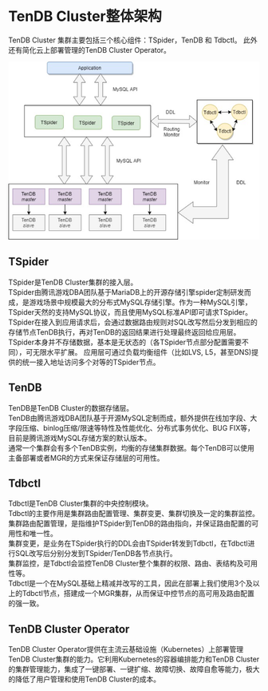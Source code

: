 # TenDB Cluster整体架构
TenDB Cluster 集群主要包括三个核心组件：TSpider，TenDB 和 Tdbctl。
此外还有简化云上部署管理的TenDB Cluster Operator。   

![pic](./pic/ar1.jpg)

## TSpider
TSpider是TenDB Cluster集群的接入层。   
TSpider由腾讯游戏DBA团队基于MariaDB上的开源存储引擎spider定制研发而成，是游戏场景中规模最大的分布式MySQL存储引擎。作为一种MySQL引擎，TSpider天然的支持MySQL协议，而且使用MySQL标准API即可请求TSpider。   
TSpider在接入到应用请求后，会通过数据路由规则对SQL改写然后分发到相应的存储节点TenDB执行，再对TenDB的返回结果进行处理最终返回给应用层。   
TSpider本身并不存储数据，基本是无状态的（各TSpider节点部分配置需要不同），可无限水平扩展。 应用层可通过负载均衡组件（比如LVS, L5，甚至DNS)提供的统一接入地址访问多个对等的TSpider节点。
## TenDB
TenDB是TenDB Cluster的数据存储层。   
TenDB由腾讯游戏DBA团队基于开源MySQL定制而成，额外提供在线加字段、大字段压缩、binlog压缩/限速等特性及性能优化、分布式事务优化、BUG FIX等， 目前是腾讯游戏MySQL存储方案的默认版本。   
通常一个集群会有多个TenDB实例，均衡的存储集群数据。每个TenDB可以使用主备部署或者MGR的方式来保证存储层的可用性。
## Tdbctl
Tdbctl是TenDB Cluster集群的中央控制模块。   
Tdbctl的主要作用是集群路由配置管理、集群变更、集群切换及一定的集群监控。   
集群路由配置管理，是指维护TSpider到TenDB的路由指向，并保证路由配置的可用性和唯一性。   
集群变更，是业务在TSpider执行的DDL会由TSpider转发到Tdbctl，在Tdbctl进行SQL改写后分别分发到TSpider/TenDB各节点执行。   
集群监控，是Tdbctl会监控TenDB Cluster整个集群的权限、路由、表结构及可用性等。   
Tdbctl是一个在MySQL基础上精减并改写的工具，因此在部署上我们使用3个及以上的Tdbctl节点，搭建成一个MGR集群，从而保证中控节点的高可用及路由配置的强一致。   
## TenDB Cluster Operator
TenDB Cluster Operator提供在主流云基础设施（Kubernetes）上部署管理 TenDB Cluster集群的能力。它利用Kubernetes的容器编排能力和TenDB Cluster的集群管理能力，集成了一键部署、一键扩缩、故障切换、故障自愈等能力，极大的降低了用户管理和使用TenDB Cluster的成本。

